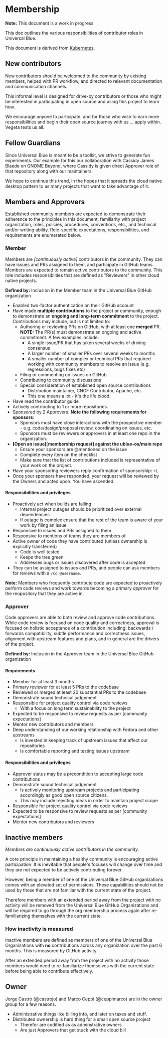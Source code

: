 # Membership

**Note:** This document is a work in progress

This doc outlines the various responsibilities of contributor roles in Universal Blue.

This document is derived from [Kubernetes](https://github.com/kubernetes/community/blob/master/community-membership.md). 

## New contributors

New contributors should be welcomed to the community by existing members,
helped with PR workflow, and directed to relevant documentation and
communication channels. 

This informal level is designed for drive-by contributors or those who might be 
interested in participating in open source and using this project to learn how.

We encourage anyone to participate, and for those who wish to earn more responsibilities 
and begin their open source journey with us ... apply within. Vegeta tests us all.

## Fellow Guardians

Since Universal Blue is meant to be a toolkit, we strive to generate fun experiments. 
Our example for this our collaboration with Cassidy James Blaede on GNOME Beyond, where
Cassidy is given direct Approver role of that repository along with our maintainers. 

We hope to continue this trend, in the hopes that it spreads the cloud native desktop pattern
to as many projects that want to take advantage of it. 

## Members and Approvers

Established community members are expected to demonstrate their adherence to the
principles in this document, familiarity with project organization, roles,
policies, procedures, conventions, etc., and technical and/or writing ability.
Role-specific expectations, responsibilities, and requirements are enumerated
below.
 
### Member

Members are *[continuously active]* contributors in the community. They can have
issues and PRs assigned to them, and participate in GitHub teams. Members are expected to
remain active contributors to the community. This role includes responsiblities 
that are defined as "Reviewers" in other cloud native projects. 

**Defined by:** Inclusion in the Member team in the Universal Blue GitHub organization

- Enabled two-factor authentication on their GitHub account
- Have made **multiple contributions** to the project or community, enough to
  demonstrate an **ongoing and long-term commitment** to the project.
  Contributions may include, but is not limited to:
    - Authoring or reviewing PRs on GitHub, with at least one **merged** PR.
      **NOTE:** The PR(s) must demonstrate an ongoing and active commitment.
      A few examples include:
      - A single issue/PR that has taken several weeks of driving consensus
      - A larger number of smaller PRs over several weeks to months
      - A smaller number of complex or technical PRs that required working with
        community members to resolve an issue (e.g. regressions, bugs fixes etc)
    - Filing or commenting on issues on GitHub
    - Contributing to community discussions
    - Special consideration of established open source contributions
      - Distribution maintainer, CNCF Contributor, Apache,  etc.
      - This one means a lot - it's the life blood.    
- Have read the contributor guide
- Actively contributing to 1 or more repositories.
- Sponsored by 2 Approvers. **Note the following requirements for sponsors**:
    - Sponsors must have close interactions with the prospective member - e.g. code/design/proposal review, coordinating
      on issues, etc.
    - Sponsors must be reviewers or approvers in at least one repo in the organization.
- **[Open an issue][membership request] against the ublue-os/main repo**
   - Ensure your sponsors are @mentioned on the issue
   - Complete every item on the checklist
   - Make sure that the list of contributions included is representative of your work on the project.
- Have your sponsoring reviewers reply confirmation of sponsorship: `+1`
- Once your sponsors have responded, your request will be reviewed by the Owners and acted upon. You have ascended.

#### Responsibilities and privileges

- Proactively act when builds are failing
  - Internal project outages should be prioritized over external dependencies
  - If outage is complex ensure that the rest of the team is aware of your work by filing an issue
- Responsive to issues and PRs assigned to them
- Responsive to mentions of teams they are members of
- Active owner of code they have contributed (unless ownership is explicitly transferred)
  - Code is well tested
  - Keeps the tree green
  - Addresses bugs or issues discovered after code is accepted
- They can be assigned to issues and PRs, and people can ask members for reviews with a `/cc @username`.

**Note:** Members who frequently contribute code are expected to proactively
perform code reviews and work towards becoming a primary *approver* for the
reopository that they are active in.

### Approver

Code approvers are able to both review and approve code contributions.  While
code review is focused on code quality and correctness, approval is focused on
holistic acceptance of a contribution including: backwards / forwards
compatibility, subtle performance and correctness issues, alignment with upstream 
features and plans, and in general are the drivers of the project.  

**Defined by:** Inclusion in the Approver team in the Universal Blue GitHub organization

#### Requirements

- Member for at least 3 months
- Primary reviewer for at least 5 PRs to the codebase
- Reviewed or merged at least 20 substantial PRs to the codebase 
- Demonstrate sound technical judgement
- Responsible for project quality control via code reviews
  - With a focus on long term sustainability to the project
- Expected to be responsive to review requests as per [community expectations]
- Mentor new contributors and members
- Deep understanding of our working relationship with Fedora and other upstreams
  - Is invested in keeping track of upstream issues that affect our repositories
  - Is comfortable reporting and testing issues upstream
  
#### Responsibilities and privileges

- Approver status may be a precondition to accepting large code contributions
- Demonstrate sound technical judgement
  - Is actively monitoring upstream projects and participating accordingly as good open source citizens.
  - This may include rejecting ideas in order to maintain project scope
- Responsible for project quality control via code reviews
- Expected to be responsive to review requests as per [community expectations]
- Mentor new contributors and reviewers

## Inactive members

_Members are continuously active contributors in the community._

A core principle in maintaining a healthy community is encouraging active
participation. It is inevitable that people's focuses will change over time and
they are not expected to be actively contributing forever.

However, being a member of one of the Universal Blue GitHub organizations comes with
an elevated set of permissions. These capabilities should not be used by those
that are not familiar with the current state of the project.

Therefore members with an extended period away from the project with no activity
will be removed from the Universal Blue GitHub Organizations and will be required to
go through the org membership process again after re-familiarizing themselves
with the current state.

### How inactivity is measured

Inactive members are defined as members of one of the Universal Blue Organizations
with **no** contributions across any organization over the past 6 months. This is
measured by GitHub activity.

After an extended period away from the project with no activity
those members would need to re-familiarize themselves with the current state
before being able to contribute effectively.


## Owner

Jorge Castro (@castrojo) and Marco Ceppi (@ceppimarco) are in the owner group for a few reasons.

- Administrative things like billing info, and later on taxes and stuff.
- Distributed ownership is hard thing for a small open source project
  - Therefor are codified as as adminstrative owners
  - Are just Approvers that get stuck with the cloud bill


[contributor guide]: /contributors/guide/README.md
